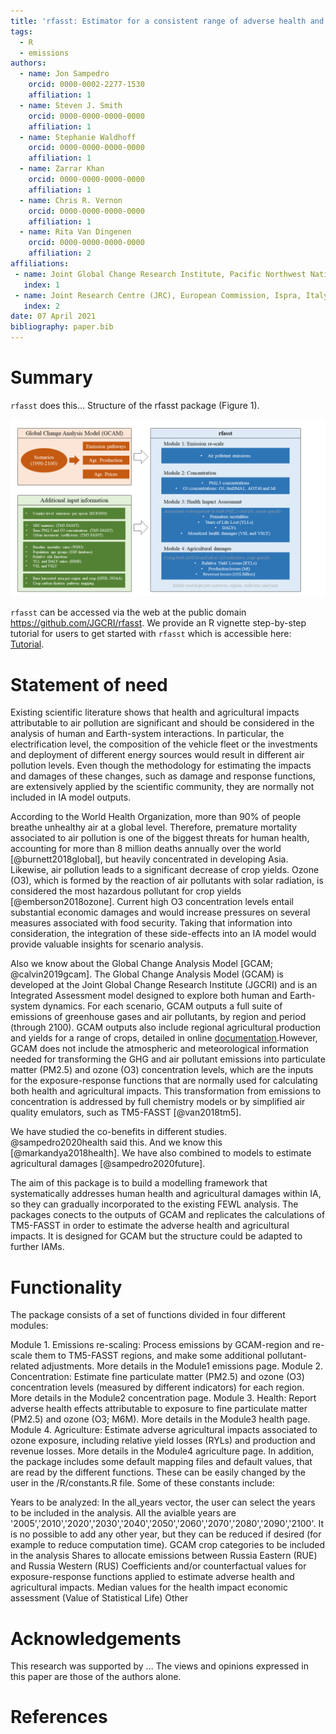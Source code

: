 ```yaml
---
title: 'rfasst: Estimator for a consistent range of adverse health and agricultural effects attributable to air pollution for alternate futures'
tags:
  - R
  - emissions
authors:
  - name: Jon Sampedro
    orcid: 0000-0002-2277-1530
    affiliation: 1
  - name: Steven J. Smith
    orcid: 0000-0000-0000-0000
    affiliation: 1
  - name: Stephanie Waldhoff
    orcid: 0000-0000-0000-0000
    affiliation: 1
  - name: Zarrar Khan
    orcid: 0000-0000-0000-0000
    affiliation: 1
  - name: Chris R. Vernon
    orcid: 0000-0000-0000-0000
    affiliation: 1
  - name: Rita Van Dingenen
    orcid: 0000-0000-0000-0000
    affiliation: 2
affiliations:
 - name: Joint Global Change Research Institute, Pacific Northwest National Laboratory, College Park, MD, USA
   index: 1
 - name: Joint Research Centre (JRC), European Commission, Ispra, Italy
   index: 2
date: 07 April 2021
bibliography: paper.bib
---
```

# Summary
`rfasst` does this... Structure of the rfasst package (Figure 1).

![Structure of the rfasst package](figure_rfasst.png)

`rfasst` can be accessed via the web at the public domain https://github.com/JGCRI/rfasst. We provide an R vignette step-by-step tutorial for users to get started with `rfasst` which is accessible here: [Tutorial](https://jgcri.github.io/rfasst/).


# Statement of need
Existing scientific literature shows that health and agricultural impacts attributable to air pollution are significant and should be considered in the analysis of human and Earth-system interactions. 
In particular, the electrification level, the composition of the vehicle fleet or the investments and deployment of different energy sources would result in different air pollution levels. 
Even though the methodology for estimating the impacts and damages of these changes, such as damage and response functions, are extensively applied by the scientific community, they are normally not included in IA model outputs.

According to the World Health Organization, more than 90% of people breathe unhealthy air at a global level. Therefore, premature mortality associated to air pollution is one of the biggest threats for human health, 
accounting for more than 8 million deaths annually over the world [@burnett2018global], but heavily concentrated in developing Asia.  Likewise, air pollution leads to a significant decrease of crop yields. 
Ozone (O3), which is formed by the reaction of air pollutants with solar radiation, is considered the most hazardous pollutant for crop yields [@emberson2018ozone]. Current high O3 concentration levels entail substantial economic damages 
and would increase pressures on several measures associated with food security. Taking that information into consideration, the integration of these side-effects into an IA model would provide valuable insights for scenario analysis.

Also we know about the Global Change Analysis Model [GCAM; @calvin2019gcam]. The Global Change Analysis Model (GCAM) is developed at the Joint Global Change Research Institute (JGCRI) and is an Integrated Assessment model 
designed to explore both human and Earth-system dynamics. For each scenario, GCAM outputs a full suite of emissions of greenhouse gases and air pollutants, by region and period (through 2100). 
GCAM outputs also include regional agricultural production and yields for a range of crops, detailed in online [documentation](https://github.com/JGCRI/gcam-doc/blob/gh-pages/aglu.md).However, GCAM does not include the atmospheric 
and meteorological information needed for transforming the GHG and air pollutant emissions into particulate matter (PM2.5) and ozone (O3) concentration levels, which are the inputs for the exposure-response functions 
that are normally used for calculating both health and agricultural impacts. This transformation from emissions to concentration is addressed by full chemistry models or by simplified air quality emulators, such as TM5-FASST [@van2018tm5].

We have studied the co-benefits in different studies. @sampedro2020health said this.  And we know this [@markandya2018health].  We have also combined to models to estimate agricultural damages [@sampedro2020future].

The aim of this package is to build a modelling framework that systematically addresses human health and agricultural damages within IA, so they can gradually incorporated to the existing FEWL analysis. 
The packages conects to the outputs of GCAM and replicates the calculations of TM5-FASST in order to estimate the adverse health and agricultural impacts.
It is designed for GCAM but the structure could be adapted to further IAMs.

# Functionality
The package consists of a set of functions divided in four different modules:

Module 1. Emissions re-scaling: Process emissions by GCAM-region and re-scale them to TM5-FASST regions, and make some additional pollutant-related adjustments. More details in the Module1 emissions page.
Module 2. Concentration: Estimate fine particulate matter (PM2.5) and ozone (O3) concentration levels (measured by different indicators) for each region. More details in the Module2 concentration page.
Module 3. Health: Report adverse health effects attributable to exposure to fine particulate matter (PM2.5) and ozone (O3; M6M). More details in the Module3 health page.
Module 4. Agriculture: Estimate adverse agricultural impacts associated to ozone exposure, including relative yield losses (RYLs) and production and revenue losses. More details in the Module4 agriculture page.
In addition, the package includes some default mapping files and default values, that are read by the different functions. These can be easily changed by the user in the /R/constants.R file. Some of these constants include:

Years to be analyzed: In the all_years vector, the user can select the years to be included in the analysis. All the avialble years are '2005','2010','2020','2030','2040','2050','2060','2070','2080','2090','2100'.
It is no possible to add any other year, but they can be reduced if desired (for example to reduce computation time).
GCAM crop categories to be included in the analysis
Shares to allocate emissions between Russia Eastern (RUE) and Russia Western (RUS)
Coefficients and/or counterfactual values for exposure-response functions applied to estimate adverse health and agricultural impacts.
Median values for the health impact economic assessment (Value of Statistical Life)
Other

# Acknowledgements
This research was supported by ... The views and opinions expressed in this paper are those of the authors alone.

# References
